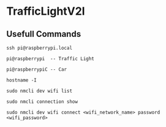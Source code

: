 # TrafficLightV2I


## Usefull Commands

`ssh pi@raspberrypi.local`

`pi@raspberrypi  -- Traffic Light`

`pi@raspberrypiC -- Car`

`hostname -I`

`sudo nmcli dev wifi list`

`sudo nmcli connection show`

`sudo nmcli dev wifi connect <wifi_network_name> password <wifi_password>`